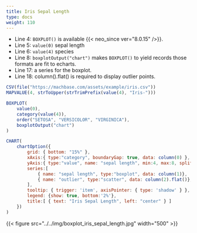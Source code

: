 ```yaml
---
title: Iris Sepal Length
type: docs
weight: 110
---
```


- Line 4: `BOXPLOT()` is available {{< neo_since ver="8.0.15" />}}.
- Line 5: `value(0)` sepal length
- Line 6: `value(4)` species
- Line 8: `boxplotOutput("chart")` makes `BOXPLOT()` to yield records those formats are fit to echarts.
- Line 17: a series for the boxplot.
- Line 18: column().flat() is required to display outlier points.

```js {linenos=table,hl_lines=[5,6,8,17,18]}
CSV(file("https://machbase.com/assets/example/iris.csv"))
MAPVALUE(4, strToUpper(strTrimPrefix(value(4), "Iris-")))

BOXPLOT(
    value(0),
    category(value(4)),
    order("SETOSA", "VERSICOLOR", "VIRGINICA"),
    boxplotOutput("chart")
)

CHART(
    chartOption({
        grid: { bottom: "15%" },
        xAxis:{ type:"category", boundaryGap: true, data: column(0) },
        yAxis:{ type:"value", name: "sepal length", min:4, max:8, splitArea:{ show: true } },
        series:[
            { name: "sepal length", type:"boxplot", data: column(1)},
            { name: "outlier", type:"scatter", data: column(2).flat()},
        ],
        tooltip: { trigger: 'item', axisPointer: { type: 'shadow' } },
        legend: {show: true, bottom:'2%'},
        title:[ { text: "Iris Sepal Length", left: "center" } ]
    })
)
```

{{< figure src="../../img/boxplot_iris_sepal_length.jpg" width="500" >}}
